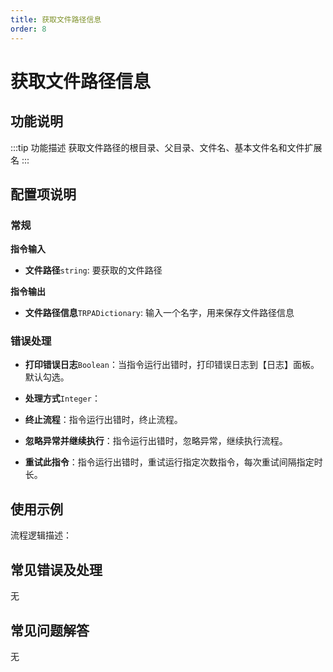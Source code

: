 ```yaml
---
title: 获取文件路径信息
order: 8
---
```


# 获取文件路径信息

## 功能说明

:::tip 功能描述
获取文件路径的根目录、父目录、文件名、基本文件名和文件扩展名
:::

## 配置项说明

### 常规

**指令输入**

- **文件路径**`string`: 要获取的文件路径


**指令输出**

- **文件路径信息**`TRPADictionary`: 输入一个名字，用来保存文件路径信息

### 错误处理

- **打印错误日志**`Boolean`：当指令运行出错时，打印错误日志到【日志】面板。默认勾选。

- **处理方式**`Integer`：

 - **终止流程**：指令运行出错时，终止流程。

 - **忽略异常并继续执行**：指令运行出错时，忽略异常，继续执行流程。

 - **重试此指令**：指令运行出错时，重试运行指定次数指令，每次重试间隔指定时长。

## 使用示例

流程逻辑描述：

## 常见错误及处理

无

## 常见问题解答

无

